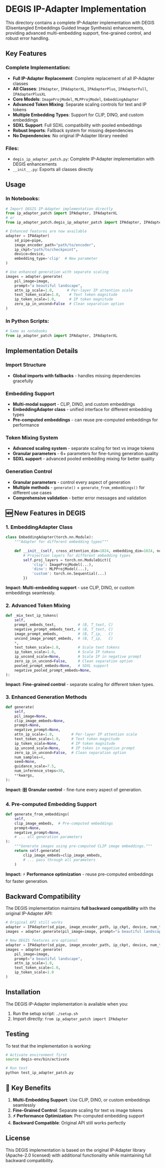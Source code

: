 # DEGIS IP-Adapter Implementation

This directory contains a complete IP-Adapter implementation with DEGIS (Disentangled Embeddings Guided Image Synthesis) enhancements, providing advanced multi-embedding support, fine-grained control, and robust error handling.

## Key Features

### Complete Implementation:
- **Full IP-Adapter Replacement**: Complete replacement of all IP-Adapter classes
- **All Classes**: `IPAdapter`, `IPAdapterXL`, `IPAdapterPlus`, `IPAdapterFull`, `IPAdapterPlusXL`
- **Core Models**: `ImageProjModel`, `MLPProjModel`, `EmbeddingAdapter`
- **Advanced Token Mixing**: Separate scaling controls for text and IP tokens
- **Multiple Embedding Types**: Support for CLIP, DINO, and custom embeddings
- **SDXL Support**: Full SDXL compatibility with pooled embeddings
- **Robust Imports**: Fallback system for missing dependencies
- **No Dependencies**: No original IP-Adapter library needed

### Files:
- `degis_ip_adapter_patch.py`: Complete IP-Adapter implementation with DEGIS enhancements
- `__init__.py`: Exports all classes directly

## Usage

### In Notebooks:
```python
# Import DEGIS IP-Adapter implementation directly
from ip_adapter_patch import IPAdapter, IPAdapterXL
# or
from ip_adapter_patch.degis_ip_adapter_patch import IPAdapter, IPAdapterXL

# Enhanced features are now available
adapter = IPAdapter(
    sd_pipe=pipe,
    image_encoder_path="path/to/encoder",
    ip_ckpt="path/to/checkpoint",
    device=device,
    embedding_type='clip'  # New parameter
)

# Use enhanced generation with separate scaling
images = adapter.generate(
    pil_image=image,
    prompt="a beautiful landscape",
    attn_ip_scale=1.0,      # Per-layer IP attention scale
    text_token_scale=1.0,    # Text token magnitude
    ip_token_scale=1.0,      # IP token magnitude
    zero_ip_in_uncond=False  # Clean separation option
)
```

### In Python Scripts:
```python
# Same as notebooks
from ip_adapter_patch import IPAdapter, IPAdapterXL
```

## Implementation Details

### **Import Structure**
- **Global imports with fallbacks** - handles missing dependencies gracefully

### **Embedding Support**
- **Multi-modal support** - CLIP, DINO, and custom embeddings
- **EmbeddingAdapter class** - unified interface for different embedding types
- **Pre-computed embeddings** - can reuse pre-computed embeddings for performance

### **Token Mixing System**
- **Advanced scaling system** - separate scaling for text vs image tokens
- **Granular parameters** - 6+ parameters for fine-tuning generation quality
- **SDXL support** - advanced pooled embedding mixing for better quality

### **Generation Control**
- **Granular parameters** - control every aspect of generation
- **Multiple methods** - `generate()` + `generate_from_embeddings()` for different use cases
- **Comprehensive validation** - better error messages and validation


## 🆕 **New Features in DEGIS**

### 1. **EmbeddingAdapter Class**
```python
class EmbeddingAdapter(torch.nn.Module):
    """Adapter for different embedding types"""
    
    def __init__(self, cross_attention_dim=1024, embedding_dim=1024, num_tokens=4):
        # Projection layers for different embedding types
        self.proj_layers = torch.nn.ModuleDict({
            'clip': ImageProjModel(...),
            'dino': MLPProjModel(...),
            'custom': torch.nn.Sequential(...)
        })
```
**Impact:** **Multi-embedding support** - use CLIP, DINO, or custom embeddings seamlessly.

### 2. **Advanced Token Mixing**
```python
def _mix_text_ip_tokens(
    self,
    prompt_embeds_text,          # (B, T_text, C)
    negative_prompt_embeds_text, # (B, T_text, C)
    image_prompt_embeds,         # (B, T_ip,   C)
    uncond_image_prompt_embeds,  # (B, T_ip,   C)
    *,
    text_token_scale=1.0,        # Scale text tokens
    ip_token_scale=1.0,          # Scale IP tokens
    ip_uncond_scale=None,        # Scale IP in negative prompt
    zero_ip_in_uncond=False,     # Clean separation option
    pooled_prompt_embeds=None,   # SDXL support
    negative_pooled_prompt_embeds=None,
):
```
**Impact:** **Fine-grained control** - separate scaling for different token types.

### 3. **Enhanced Generation Methods**
```python
def generate(
    self,
    pil_image=None,
    clip_image_embeds=None,
    prompt=None,
    negative_prompt=None,
    attn_ip_scale=1.0,        # Per-layer IP attention scale
    text_token_scale=1.0,     # Text token magnitude
    ip_token_scale=None,      # IP token magnitude
    ip_uncond_scale=None,     # IP token in negative prompt
    zero_ip_in_uncond=False,  # Clean separation option
    num_samples=4,
    seed=None,
    guidance_scale=7.5,
    num_inference_steps=30,
    **kwargs,
):
```
**Impact:** 🎛️ **Granular control** - fine-tune every aspect of generation.

### 4. **Pre-computed Embedding Support**
```python
def generate_from_embeddings(
    self,
    clip_image_embeds,  # Pre-computed embeddings
    prompt=None,
    negative_prompt=None,
    # ... all generation parameters
):
    """Generate images using pre-computed CLIP image embeddings."""
    return self.generate(
        clip_image_embeds=clip_image_embeds,
        # ... pass through all parameters
    )
```
**Impact:** ⚡ **Performance optimization** - reuse pre-computed embeddings for faster generation.

## **Backward Compatibility**

The DEGIS implementation maintains **full backward compatibility** with the original IP-Adapter API:

```python
# Original API still works
adapter = IPAdapter(sd_pipe, image_encoder_path, ip_ckpt, device, num_tokens=4)
images = adapter.generate(pil_image=image, prompt="a beautiful landscape", scale=1.0)

# New DEGIS features are optional
adapter = IPAdapter(sd_pipe, image_encoder_path, ip_ckpt, device, num_tokens=4, embedding_type='clip')
images = adapter.generate(
    pil_image=image, 
    prompt="a beautiful landscape", 
    attn_ip_scale=1.0,
    text_token_scale=1.0,
    ip_token_scale=1.0
)
```

## Installation

The DEGIS IP-Adapter implementation is available when you:
1. Run the setup script: `./setup.sh`
2. Import directly: `from ip_adapter_patch import IPAdapter`

## Testing

To test that the implementation is working:
```bash
# Activate environment first
source degis-env/bin/activate

# Run test
python test_ip_adapter_patch.py
```

## 🎯 **Key Benefits**

1. **Multi-Embedding Support**: Use CLIP, DINO, or custom embeddings seamlessly
2. **Fine-Grained Control**: Separate scaling for text vs image tokens
3. **⚡ Performance Optimization**: Pre-computed embedding support
4. **Backward Compatible**: Original API still works perfectly

## License

This DEGIS implementation is based on the original IP-Adapter library (Apache-2.0 licensed) with additional functionality while maintaining full backward compatibility.

